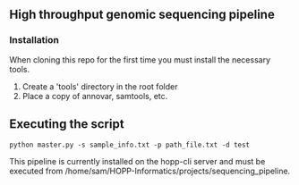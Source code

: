 ## High throughput genomic sequencing pipeline
### Installation
When cloning this repo for the first time you must install the necessary tools.
1. Create a 'tools' directory in the root folder
2. Place a copy of annovar, samtools, etc.

## Executing the script
`python master.py -s sample_info.txt -p path_file.txt -d test`

This pipeline is currently installed on the hopp-cli server and must be executed from /home/sam/HOPP-Informatics/projects/sequencing_pipeline.